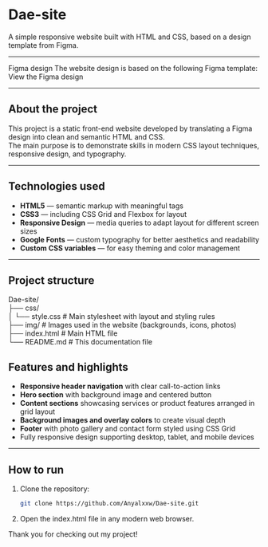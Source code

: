 # Dae-site

A simple responsive website built with HTML and CSS, based on a design template from Figma.

---

Figma design
The website design is based on the following Figma template:
View the Figma design

---

## About the project

This project is a static front-end website developed by translating a Figma design into clean and semantic HTML and CSS.  
The main purpose is to demonstrate skills in modern CSS layout techniques, responsive design, and typography.

---

## Technologies used

- **HTML5** — semantic markup with meaningful tags  
- **CSS3** — including CSS Grid and Flexbox for layout  
- **Responsive Design** — media queries to adapt layout for different screen sizes  
- **Google Fonts** — custom typography for better aesthetics and readability  
- **Custom CSS variables** — for easy theming and color management

---

## Project structure

Dae-site/ <br>
├── css/ <br>
│ └── style.css # Main stylesheet with layout and styling rules <br>
├── img/ # Images used in the website (backgrounds, icons, photos) <br>
├── index.html # Main HTML file <br>
└── README.md # This documentation file <br>

## Features and highlights

- **Responsive header navigation** with clear call-to-action links  
- **Hero section** with background image and centered button  
- **Content sections** showcasing services or product features arranged in grid layout  
- **Background images and overlay colors** to create visual depth  
- **Footer** with photo gallery and contact form styled using CSS Grid  
- Fully responsive design supporting desktop, tablet, and mobile devices

---

## How to run

1. Clone the repository:  
   ```bash
   git clone https://github.com/Anyalxxw/Dae-site.git
2. Open the index.html file in any modern web browser.

Thank you for checking out my project!

